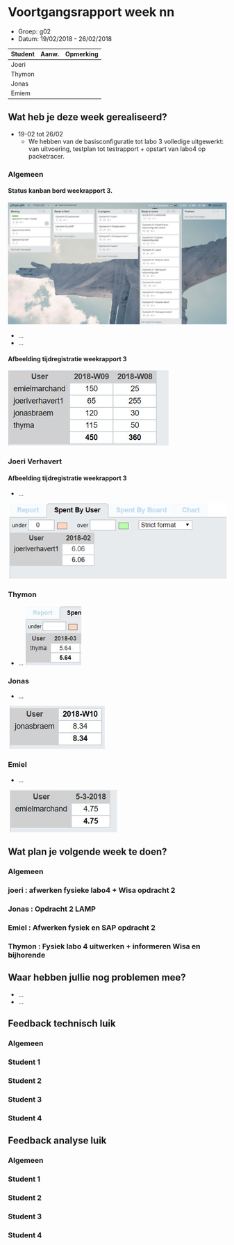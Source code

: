 # Voortgangsrapport week nn

* Groep: g02
* Datum: 19/02/2018 - 26/02/2018

| Student  | Aanw. | Opmerking |
| :---     | :---  | :---      |
| Joeri    |       |           |
| Thymon   |       |           |
| Jonas   |       |           |
| Emiem    |       |           |

## Wat heb je deze week gerealiseerd?

* 19-02 tot 26/02 
    * We hebben van de basisconfiguratie tot labo 3 volledige uitgewerkt: van uitvoering, testplan tot testrapport + opstart van labo4 op packetracer.
       

### Algemeen
#### Status kanban bord weekrapport 3.

![Afbeelding huidige toestand Kanban-bord(en) invoegen](img/KanbanWeek3.JPG)

* ...
* ...

#### Afbeelding tijdregistratie weekrapport 3
![Afbeelding teamoverzicht tijdregistratie onderverdeeld per deelopdracht](img/week3.JPG)

### Joeri Verhavert
#### Afbeelding tijdregistratie weekrapport 3
* ...

![Afbeelding individueel rapport tijdregistratie](img/individueelbordJoeriVerhavert.PNG)

### Thymon

* ...
![Afbeelding individueel rapport tijdregistratie](img/uren.JPG)

### Jonas

* ...

![Afbeelding individueel rapport tijdregistratie](img/JonasWeek3.JPG)

### Emiel

* ...

![Afbeelding individueel rapport tijdregistratie](img/weekrapportweek3.JPG)

## Wat plan je volgende week te doen?

### Algemeen
### joeri : afwerken fysieke labo4  + Wisa opdracht 2
### Jonas : Opdracht 2 LAMP
### Emiel : Afwerken fysiek en SAP opdracht 2
### Thymon : Fysiek labo 4 uitwerken + informeren Wisa en bijhorende

## Waar hebben jullie nog problemen mee?

* ...
* ...

## Feedback technisch luik

### Algemeen

### Student 1
### Student 2
### Student 3
### Student 4

## Feedback analyse luik

### Algemeen

### Student 1
### Student 2
### Student 3
### Student 4

